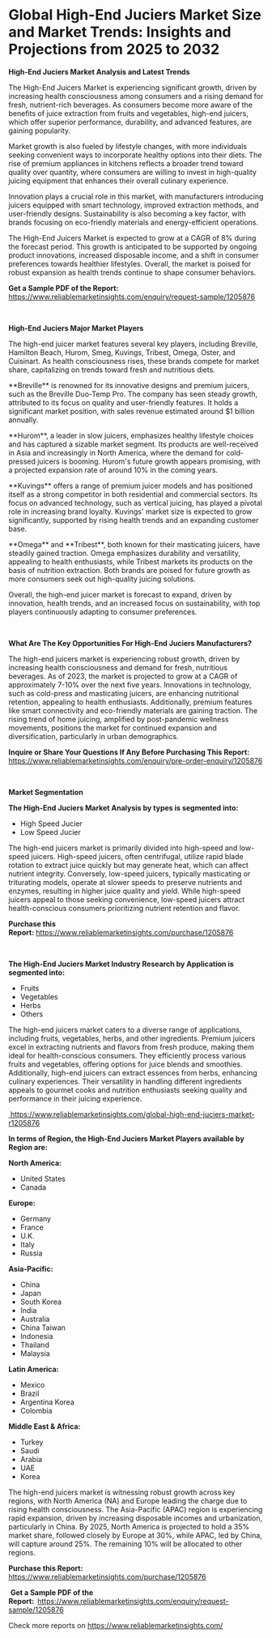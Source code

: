 <p><h1>Global High-End Juciers Market Size and Market Trends: Insights and Projections from 2025 to 2032</h1></p><p><strong>High-End Juciers Market Analysis and Latest Trends</strong></p>
<p><p>The High-End Juicers Market is experiencing significant growth, driven by increasing health consciousness among consumers and a rising demand for fresh, nutrient-rich beverages. As consumers become more aware of the benefits of juice extraction from fruits and vegetables, high-end juicers, which offer superior performance, durability, and advanced features, are gaining popularity.</p><p>Market growth is also fueled by lifestyle changes, with more individuals seeking convenient ways to incorporate healthy options into their diets. The rise of premium appliances in kitchens reflects a broader trend toward quality over quantity, where consumers are willing to invest in high-quality juicing equipment that enhances their overall culinary experience.</p><p>Innovation plays a crucial role in this market, with manufacturers introducing juicers equipped with smart technology, improved extraction methods, and user-friendly designs. Sustainability is also becoming a key factor, with brands focusing on eco-friendly materials and energy-efficient operations.</p><p>The High-End Juicers Market is expected to grow at a CAGR of 8% during the forecast period. This growth is anticipated to be supported by ongoing product innovations, increased disposable income, and a shift in consumer preferences towards healthier lifestyles. Overall, the market is poised for robust expansion as health trends continue to shape consumer behaviors.</p></p>
<p><strong>Get a Sample PDF of the Report:&nbsp;</strong> <a href="https://www.reliablemarketinsights.com/enquiry/request-sample/1205876?utm_campaign=2642&utm_medium=2&utm_source=Github&utm_content=ia&utm_term=12042025&utm_id=high-end-juciers">https://www.reliablemarketinsights.com/enquiry/request-sample/1205876</a></p>
<p>&nbsp;</p>
<p><strong>High-End Juciers Major Market Players</strong></p>
<p><p>The high-end juicer market features several key players, including Breville, Hamilton Beach, Hurom, Smeg, Kuvings, Tribest, Omega, Oster, and Cuisinart. As health consciousness rises, these brands compete for market share, capitalizing on trends toward fresh and nutritious diets.</p><p>**Breville** is renowned for its innovative designs and premium juicers, such as the Breville Duo-Temp Pro. The company has seen steady growth, attributed to its focus on quality and user-friendly features. It holds a significant market position, with sales revenue estimated around $1 billion annually.</p><p>**Hurom**, a leader in slow juicers, emphasizes healthy lifestyle choices and has captured a sizable market segment. Its products are well-received in Asia and increasingly in North America, where the demand for cold-pressed juicers is booming. Hurom's future growth appears promising, with a projected expansion rate of around 10% in the coming years.</p><p>**Kuvings** offers a range of premium juicer models and has positioned itself as a strong competitor in both residential and commercial sectors. Its focus on advanced technology, such as vertical juicing, has played a pivotal role in increasing brand loyalty. Kuvings' market size is expected to grow significantly, supported by rising health trends and an expanding customer base.</p><p>**Omega** and **Tribest**, both known for their masticating juicers, have steadily gained traction. Omega emphasizes durability and versatility, appealing to health enthusiasts, while Tribest markets its products on the basis of nutrition extraction. Both brands are poised for future growth as more consumers seek out high-quality juicing solutions.</p><p>Overall, the high-end juicer market is forecast to expand, driven by innovation, health trends, and an increased focus on sustainability, with top players continuously adapting to consumer preferences.</p></p>
<p>&nbsp;</p>
<p><strong>What Are The Key Opportunities For High-End Juciers Manufacturers?</strong></p>
<p><p>The high-end juicers market is experiencing robust growth, driven by increasing health consciousness and demand for fresh, nutritious beverages. As of 2023, the market is projected to grow at a CAGR of approximately 7-10% over the next five years. Innovations in technology, such as cold-press and masticating juicers, are enhancing nutritional retention, appealing to health enthusiasts. Additionally, premium features like smart connectivity and eco-friendly materials are gaining traction. The rising trend of home juicing, amplified by post-pandemic wellness movements, positions the market for continued expansion and diversification, particularly in urban demographics.</p></p>
<p><strong>Inquire or Share Your Questions If Any Before Purchasing This Report:</strong> <a href="https://www.reliablemarketinsights.com/enquiry/pre-order-enquiry/1205876?utm_campaign=2642&utm_medium=2&utm_source=Github&utm_content=ia&utm_term=12042025&utm_id=high-end-juciers">https://www.reliablemarketinsights.com/enquiry/pre-order-enquiry/1205876</a></p>
<p>&nbsp;</p>
<p><strong>Market Segmentation</strong></p>
<p><strong>The High-End Juciers Market Analysis by types is segmented into:</strong></p>
<p><ul><li>High Speed Jucier</li><li>Low Speed Jucier</li></ul></p>
<p><p>The high-end juicers market is primarily divided into high-speed and low-speed juicers. High-speed juicers, often centrifugal, utilize rapid blade rotation to extract juice quickly but may generate heat, which can affect nutrient integrity. Conversely, low-speed juicers, typically masticating or triturating models, operate at slower speeds to preserve nutrients and enzymes, resulting in higher juice quality and yield. While high-speed juicers appeal to those seeking convenience, low-speed juicers attract health-conscious consumers prioritizing nutrient retention and flavor.</p></p>
<p><strong>Purchase this Report:&nbsp;</strong><a href="https://www.reliablemarketinsights.com/purchase/1205876?utm_campaign=2642&utm_medium=2&utm_source=Github&utm_content=ia&utm_term=12042025&utm_id=high-end-juciers">https://www.reliablemarketinsights.com/purchase/1205876</a></p>
<p>&nbsp;</p>
<p><strong>The High-End Juciers Market Industry Research by Application is segmented into:</strong></p>
<p><ul><li>Fruits</li><li>Vegetables</li><li>Herbs</li><li>Others</li></ul></p>
<p><p>The high-end juicers market caters to a diverse range of applications, including fruits, vegetables, herbs, and other ingredients. Premium juicers excel in extracting nutrients and flavors from fresh produce, making them ideal for health-conscious consumers. They efficiently process various fruits and vegetables, offering options for juice blends and smoothies. Additionally, high-end juicers can extract essences from herbs, enhancing culinary experiences. Their versatility in handling different ingredients appeals to gourmet cooks and nutrition enthusiasts seeking quality and performance in their juicing experience.</p></p>
<p><a href="https://www.reliablemarketinsights.com/global-high-end-juciers-market-r1205876?utm_campaign=2642&utm_medium=2&utm_source=Github&utm_content=ia&utm_term=12042025&utm_id=high-end-juciers">&nbsp;https://www.reliablemarketinsights.com/global-high-end-juciers-market-r1205876</a></p>
<p><strong>In terms of Region, the High-End Juciers Market Players available by Region are:</strong></p>
<p>
    <p> <strong> North America: </strong>
        <ul>
            <li>United States</li>
            <li>Canada</li>
        </ul>
        </p> 
    <p> <strong> Europe: </strong>
        <ul>
            <li>Germany</li>
            <li>France</li>
            <li>U.K.</li>
            <li>Italy</li>
            <li>Russia</li>
        </ul>
        </p> 
    <p> <strong> Asia-Pacific: </strong>
        <ul>
            <li>China</li>
            <li>Japan</li>
            <li>South Korea</li>
            <li>India</li>
            <li>Australia</li>
            <li>China Taiwan</li>
            <li>Indonesia</li>
            <li>Thailand</li>
            <li>Malaysia</li>
        </ul>
        </p> 
    <p> <strong> Latin America: </strong>
        <ul>
            <li>Mexico</li>
            <li>Brazil</li>
            <li>Argentina Korea</li>
            <li>Colombia</li>
        </ul>
        </p> 
    <p> <strong> Middle East & Africa: </strong>
        <ul>
            <li>Turkey</li>
            <li>Saudi</li>
            <li>Arabia</li>
            <li>UAE</li>
            <li>Korea</li>
        </ul>
    </p>
    </p>
<p><p>The high-end juicers market is witnessing robust growth across key regions, with North America (NA) and Europe leading the charge due to rising health consciousness. The Asia-Pacific (APAC) region is experiencing rapid expansion, driven by increasing disposable incomes and urbanization, particularly in China. By 2025, North America is projected to hold a 35% market share, followed closely by Europe at 30%, while APAC, led by China, will capture around 25%. The remaining 10% will be allocated to other regions.</p></p>
<p><strong>Purchase this Report: </strong><a href="https://www.reliablemarketinsights.com/purchase/1205876?utm_campaign=2642&utm_medium=2&utm_source=Github&utm_content=ia&utm_term=12042025&utm_id=high-end-juciers">https://www.reliablemarketinsights.com/purchase/1205876</a></p>
<p>&nbsp;<strong>Get a Sample PDF of the Report:&nbsp;&nbsp;</strong><a href="https://www.reliablemarketinsights.com/enquiry/request-sample/1205876?utm_campaign=2642&utm_medium=2&utm_source=Github&utm_content=ia&utm_term=12042025&utm_id=high-end-juciers">https://www.reliablemarketinsights.com/enquiry/request-sample/1205876</a></p>
<p><strong></strong></p>
<p>Check more reports on <a href="https://www.reliablemarketinsights.com/?utm_campaign=2642&utm_medium=2&utm_source=Github&utm_content=ia&utm_term=12042025&utm_id=high-end-juciers">https://www.reliablemarketinsights.com/</a></p>